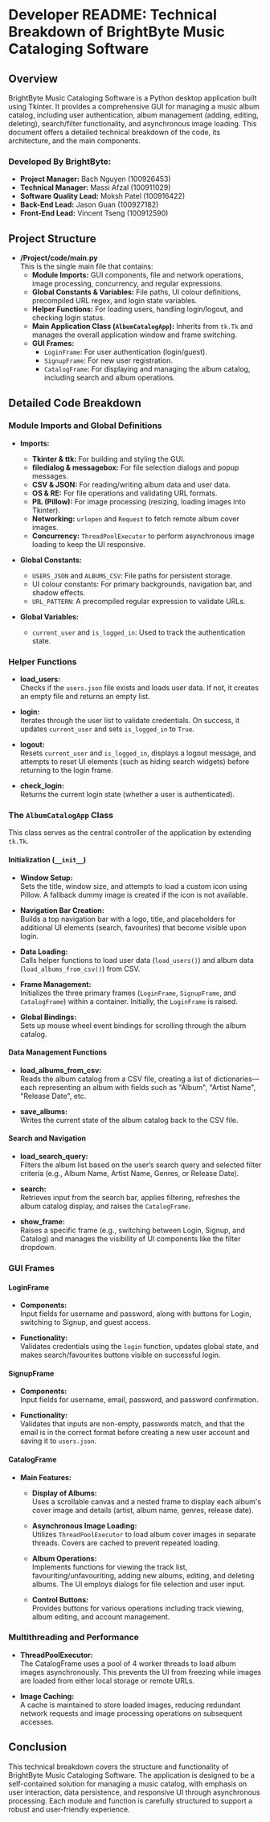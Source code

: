 # Developer README: Technical Breakdown of BrightByte Music Cataloging Software

## Overview

BrightByte Music Cataloging Software is a Python desktop application built using Tkinter. It provides a comprehensive GUI for managing a music album catalog, including user authentication, album management (adding, editing, deleting), search/filter functionality, and asynchronous image loading. This document offers a detailed technical breakdown of the code, its architecture, and the main components.

### Developed By BrightByte:
- **Project Manager:** Bach Nguyen (100926453)
- **Technical Manager:** Massi Afzal (100911029)
- **Software Quality Lead:** Moksh Patel (100916422)
- **Back-End Lead:** Jason Guan (100927182)
- **Front-End Lead:** Vincent Tseng (100912590)

## Project Structure

- **/Project/code/main.py**  
  This is the single main file that contains:
  - **Module Imports:** GUI components, file and network operations, image processing, concurrency, and regular expressions.
  - **Global Constants & Variables:** File paths, UI colour definitions, precompiled URL regex, and login state variables.
  - **Helper Functions:** For loading users, handling login/logout, and checking login status.
  - **Main Application Class (`AlbumCatalogApp`):** Inherits from `tk.Tk` and manages the overall application window and frame switching.
  - **GUI Frames:**  
    - `LoginFrame`: For user authentication (login/guest).
    - `SignupFrame`: For new user registration.
    - `CatalogFrame`: For displaying and managing the album catalog, including search and album operations.

## Detailed Code Breakdown

### Module Imports and Global Definitions

- **Imports:**
  - **Tkinter & ttk:** For building and styling the GUI.
  - **filedialog & messagebox:** For file selection dialogs and popup messages.
  - **CSV & JSON:** For reading/writing album data and user data.
  - **OS & RE:** For file operations and validating URL formats.
  - **PIL (Pillow):** For image processing (resizing, loading images into Tkinter).
  - **Networking:** `urlopen` and `Request` to fetch remote album cover images.
  - **Concurrency:** `ThreadPoolExecutor` to perform asynchronous image loading to keep the UI responsive.
  
- **Global Constants:**
  - `USERS_JSON` and `ALBUMS_CSV`: File paths for persistent storage.
  - UI colour constants: For primary backgrounds, navigation bar, and shadow effects.
  - `URL_PATTERN`: A precompiled regular expression to validate URLs.
  
- **Global Variables:**
  - `current_user` and `is_logged_in`: Used to track the authentication state.

### Helper Functions

- **load_users:**  
  Checks if the `users.json` file exists and loads user data. If not, it creates an empty file and returns an empty list.

- **login:**  
  Iterates through the user list to validate credentials. On success, it updates `current_user` and sets `is_logged_in` to `True`.

- **logout:**  
  Resets `current_user` and `is_logged_in`, displays a logout message, and attempts to reset UI elements (such as hiding search widgets) before returning to the login frame.

- **check_login:**  
  Returns the current login state (whether a user is authenticated).

### The `AlbumCatalogApp` Class

This class serves as the central controller of the application by extending `tk.Tk`.

#### Initialization (`__init__`)

- **Window Setup:**  
  Sets the title, window size, and attempts to load a custom icon using Pillow. A fallback dummy image is created if the icon is not available.
  
- **Navigation Bar Creation:**  
  Builds a top navigation bar with a logo, title, and placeholders for additional UI elements (search, favourites) that become visible upon login.
  
- **Data Loading:**  
  Calls helper functions to load user data (`load_users()`) and album data (`load_albums_from_csv()`) from CSV.
  
- **Frame Management:**  
  Initializes the three primary frames (`LoginFrame`, `SignupFrame`, and `CatalogFrame`) within a container. Initially, the `LoginFrame` is raised.
  
- **Global Bindings:**  
  Sets up mouse wheel event bindings for scrolling through the album catalog.

#### Data Management Functions

- **load_albums_from_csv:**  
  Reads the album catalog from a CSV file, creating a list of dictionaries—each representing an album with fields such as "Album", "Artist Name", "Release Date", etc.

- **save_albums:**  
  Writes the current state of the album catalog back to the CSV file.

#### Search and Navigation

- **load_search_query:**  
  Filters the album list based on the user’s search query and selected filter criteria (e.g., Album Name, Artist Name, Genres, or Release Date).
  
- **search:**  
  Retrieves input from the search bar, applies filtering, refreshes the album catalog display, and raises the `CatalogFrame`.

- **show_frame:**  
  Raises a specific frame (e.g., switching between Login, Signup, and Catalog) and manages the visibility of UI components like the filter dropdown.

### GUI Frames

#### LoginFrame

- **Components:**  
  Input fields for username and password, along with buttons for Login, switching to Signup, and guest access.
  
- **Functionality:**  
  Validates credentials using the `login` function, updates global state, and makes search/favourites buttons visible on successful login.

#### SignupFrame

- **Components:**  
  Input fields for username, email, password, and password confirmation.
  
- **Functionality:**  
  Validates that inputs are non-empty, passwords match, and that the email is in the correct format before creating a new user account and saving it to `users.json`.

#### CatalogFrame

- **Main Features:**
  - **Display of Albums:**  
    Uses a scrollable canvas and a nested frame to display each album's cover image and details (artist, album name, genres, release date).
    
  - **Asynchronous Image Loading:**  
    Utilizes `ThreadPoolExecutor` to load album cover images in separate threads. Covers are cached to prevent repeated loading.
    
  - **Album Operations:**  
    Implements functions for viewing the track list, favouriting/unfavouriting, adding new albums, editing, and deleting albums. The UI employs dialogs for file selection and user input.
    
  - **Control Buttons:**  
    Provides buttons for various operations including track viewing, album editing, and account management.

### Multithreading and Performance

- **ThreadPoolExecutor:**  
  The CatalogFrame uses a pool of 4 worker threads to load album images asynchronously. This prevents the UI from freezing while images are loaded from either local storage or remote URLs.
  
- **Image Caching:**  
  A cache is maintained to store loaded images, reducing redundant network requests and image processing operations on subsequent accesses.

## Conclusion

This technical breakdown covers the structure and functionality of BrightByte Music Cataloging Software. The application is designed to be a self-contained solution for managing a music catalog, with emphasis on user interaction, data persistence, and responsive UI through asynchronous processing. Each module and function is carefully structured to support a robust and user-friendly experience.


